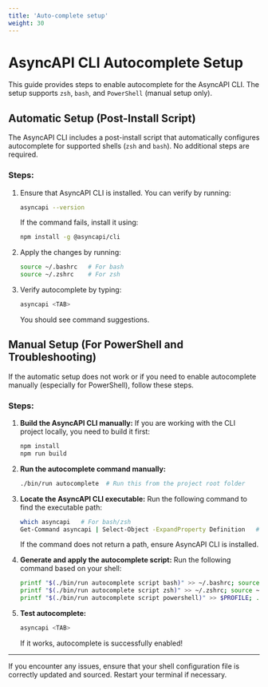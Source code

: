 ```yaml
---
title: 'Auto-complete setup'
weight: 30
---
```


# AsyncAPI CLI Autocomplete Setup

This guide provides steps to enable autocomplete for the AsyncAPI CLI. The setup supports `zsh`, `bash`, and `PowerShell` (manual setup only).

## Automatic Setup (Post-Install Script)

The AsyncAPI CLI includes a post-install script that automatically configures autocomplete for supported shells (`zsh` and `bash`). No additional steps are required.

### Steps:

1. Ensure that AsyncAPI CLI is installed. You can verify by running:

   ```sh
   asyncapi --version
   ```

   If the command fails, install it using:

   ```sh
   npm install -g @asyncapi/cli
   ```

2. Apply the changes by running:

   ```sh
   source ~/.bashrc   # For bash
   source ~/.zshrc    # For zsh
   ```

3. Verify autocomplete by typing:
   ```sh
   asyncapi <TAB>
   ```
   You should see command suggestions.

## Manual Setup (For PowerShell and Troubleshooting)

If the automatic setup does not work or if you need to enable autocomplete manually (especially for PowerShell), follow these steps.

### Steps:

1. **Build the AsyncAPI CLI manually:**
   If you are working with the CLI project locally, you need to build it first:

   ```sh
   npm install
   npm run build
   ```

2. **Run the autocomplete command manually:**

   ```sh
   ./bin/run autocomplete  # Run this from the project root folder
   ```

3. **Locate the AsyncAPI CLI executable:**
   Run the following command to find the executable path:

   ```sh
   which asyncapi   # For bash/zsh
   Get-Command asyncapi | Select-Object -ExpandProperty Definition   # For PowerShell
   ```

   If the command does not return a path, ensure AsyncAPI CLI is installed.

4. **Generate and apply the autocomplete script:**
   Run the following command based on your shell:

   ```sh
   printf "$(./bin/run autocomplete script bash)" >> ~/.bashrc; source ~/.bashrc   # For bash
   printf "$(./bin/run autocomplete script zsh)" >> ~/.zshrc; source ~/.zshrc       # For zsh
   printf "$(./bin/run autocomplete script powershell)" >> $PROFILE; . $PROFILE    # For PowerShell
   ```

5. **Test autocomplete:**
   ```sh
   asyncapi <TAB>
   ```
   If it works, autocomplete is successfully enabled!

---

If you encounter any issues, ensure that your shell configuration file is correctly updated and sourced. Restart your terminal if necessary.
